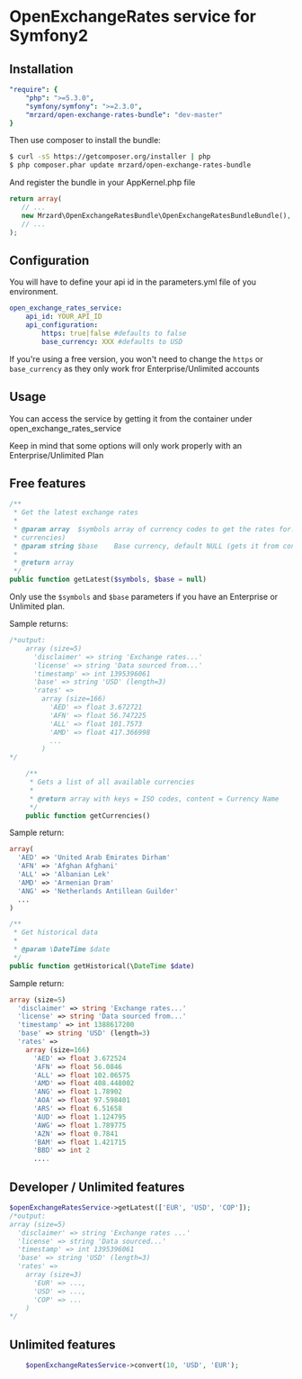 OpenExchangeRates service for Symfony2
=====

Installation
-----
``` yml
"require": {
    "php": ">=5.3.0",
    "symfony/symfony": ">=2.3.0",
    "mrzard/open-exchange-rates-bundle": "dev-master"
}
```

Then use composer to install the bundle:
``` bash
$ curl -sS https://getcomposer.org/installer | php
$ php composer.phar update mrzard/open-exchange-rates-bundle
```


And register the bundle in your AppKernel.php file

``` php
return array(
   // ...
   new Mrzard\OpenExchangeRatesBundle\OpenExchangeRatesBundleBundle(),
   // ...
);
```


## Configuration
You will have to define your api id in the parameters.yml file of you environment.

``` yml
open_exchange_rates_service:
    api_id: YOUR_API_ID
    api_configuration:
        https: true|false #defaults to false
        base_currency: XXX #defaults to USD
```

If you're using a free version, you won't need to change the `https` or `base_currency` as they
only work fror Enterprise/Unlimited accounts

Usage
-----
You can access the service by getting it from the container under open_exchange_rates_service

Keep in mind that some options will only work properly with an Enterprise/Unlimited Plan

## Free features
``` php
/**
 * Get the latest exchange rates
 *
 * @param array  $symbols array of currency codes to get the rates for. Default empty (all
 * currencies)
 * @param string $base    Base currency, default NULL (gets it from config)
 *
 * @return array
 */
public function getLatest($symbols, $base = null)
```
Only use the `$symbols` and `$base` parameters if you have an Enterprise or Unlimited plan.

Sample returns:
``` php
/*output:
    array (size=5)
      'disclaimer' => string 'Exchange rates...'
      'license' => string 'Data sourced from...'
      'timestamp' => int 1395396061
      'base' => string 'USD' (length=3)
      'rates' =>
        array (size=166)
          'AED' => float 3.672721
          'AFN' => float 56.747225
          'ALL' => float 101.7573
          'AMD' => float 417.366998
          ...
        )
*/
```

``` php
    /**
     * Gets a list of all available currencies
     *
     * @return array with keys = ISO codes, content = Currency Name
     */
    public function getCurrencies()
```

Sample return:
``` php
array(
  'AED' => 'United Arab Emirates Dirham'
  'AFN' => 'Afghan Afghani'
  'ALL' => 'Albanian Lek'
  'AMD' => 'Armenian Dram'
  'ANG' => 'Netherlands Antillean Guilder'
  ...
)
```


``` php
/**
 * Get historical data
 *
 * @param \DateTime $date
 */
public function getHistorical(\DateTime $date)
```

Sample return:
``` php
array (size=5)
  'disclaimer' => string 'Exchange rates...'
  'license' => string 'Data sourced from...'
  'timestamp' => int 1388617200
  'base' => string 'USD' (length=3)
  'rates' =>
    array (size=166)
      'AED' => float 3.672524
      'AFN' => float 56.0846
      'ALL' => float 102.06575
      'AMD' => float 408.448002
      'ANG' => float 1.78902
      'AOA' => float 97.598401
      'ARS' => float 6.51658
      'AUD' => float 1.124795
      'AWG' => float 1.789775
      'AZN' => float 0.7841
      'BAM' => float 1.421715
      'BBD' => int 2
      ....
```

## Developer / Unlimited features
``` php
$openExchangeRatesService->getLatest(['EUR', 'USD', 'COP']);
/*output:
array (size=5)
  'disclaimer' => string 'Exchange rates ...'
  'license' => string 'Data sourced...'
  'timestamp' => int 1395396061
  'base' => string 'USD' (length=3)
  'rates' =>
    array (size=3)
      'EUR' => ...,
      'USD' => ...,
      'COP' => ...
    )
*/
```

## Unlimited features
``` php
    $openExchangeRatesService->convert(10, 'USD', 'EUR');
```